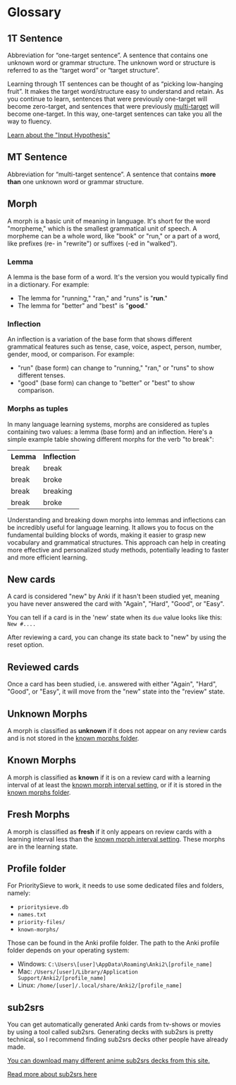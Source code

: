 # Glossary

## 1T Sentence

Abbreviation for “one-target sentence”. A sentence that contains one unknown word or grammar structure. The unknown word
or structure is referred to as the “target word” or “target structure”.

Learning through 1T sentences can be thought of as “picking low-hanging fruit”. It makes the target word/structure easy
to understand and retain. As you continue to learn, sentences that were previously one-target will become zero-target,
and sentences that were previously [multi-target](glossary.md#mt-sentence) will become one-target. In this way, one-target sentences can take you
all the way to fluency.

[Learn about the "Input Hypothesis"](https://en.wikipedia.org/wiki/Input_hypothesis)

## MT Sentence
Abbreviation for “multi-target sentence”. A sentence that contains **more than** one unknown word or grammar structure.

## Morph

A morph is a basic unit of meaning in language. It's short for the word "morpheme," which is the smallest grammatical
unit of speech. A morpheme can be a whole word, like "book" or "run," or a part of a word, like prefixes
(re- in "rewrite") or suffixes (-ed in "walked").


### Lemma

A lemma is the base form of a word. It's the version you would typically find in a dictionary. For example:
- The lemma for "running," "ran," and "runs" is "**run**."
- The lemma for "better" and "best" is "**good**."

### Inflection

An inflection is a variation of the base form that shows different grammatical features such as tense, case, voice,
aspect, person, number, gender, mood, or comparison. For example:
- "run" (base form) can change to "running," "ran," or "runs" to show different tenses.
- "good" (base form) can change to "better" or "best" to show comparison.

### Morphs as tuples

In many language learning systems, morphs are considered as tuples containing two values: a lemma (base form) and
an inflection. Here's a simple example table showing different morphs for the verb "to break":

<table>
    <colgroup>
    <col>
    <col>
  </colgroup>
<tr>
    <th>Lemma</th>
    <th>Inflection</th>
</tr>
<tr>
    <td>break</td>
    <td>break</td>
</tr>
<tr>
    <td>break</td>
    <td>broke</td>
</tr>
<tr>
    <td>break</td>
    <td>breaking</td>
</tr>
<tr>
    <td>break</td>
    <td>broke</td>
</tr>
</table>

Understanding and breaking down morphs into lemmas and inflections can be incredibly useful for language learning.
It allows you to focus on the fundamental building blocks of words, making it easier to grasp new vocabulary and
grammatical structures. This approach can help in creating more effective and personalized study methods, potentially
leading to faster and more efficient learning.


## New cards

A card is considered "new" by Anki if it hasn't been studied yet, meaning you have never answered the card with
"Again", "Hard", "Good", or "Easy".

You can tell if a card is in the 'new' state when its `due` value looks like this: `New #....`

After reviewing a card, you can change its state back to "new" by using the reset option.

## Reviewed cards

Once a card has been studied, i.e. answered with either "Again", "Hard", "Good", or "Easy", it will move
from the "new" state into the "review" state.


## Unknown Morphs
A morph is classified as **unknown** if it does not appear on any review cards and is not stored in the
[known morphs folder](setup/setting-known-morphs.md).

## Known Morphs
A morph is classified as **known** if it is on a review card with a learning interval of at least the
[known morph interval setting](setup/settings/general.md), or if it is stored in the [known morphs folder](setup/setting-known-morphs.md).

## Fresh Morphs
A morph is classified as **fresh** if it only appears on review cards with a learning interval less than the
[known morph interval setting](setup/settings/general.md). These morphs are in the learning state.


## Profile folder

For PrioritySieve to work, it needs to use some dedicated files and folders, namely:
- `prioritysieve.db`
- `names.txt`
- `priority-files/`
- `known-morphs/`

Those can be found in the Anki profile folder. The path to the Anki profile folder depends on your operating system:

* Windows: `C:\Users\[user]\AppData\Roaming\Anki2\[profile_name]`
* Mac: `/Users/[user]/Library/Application Support/Anki2/[profile_name]`
* Linux: `/home/[user]/.local/share/Anki2/[profile_name]`


## sub2srs

You can get automatically generated Anki cards from tv-shows or movies by using a tool called sub2srs. Generating decks
with sub2srs is pretty technical, so I recommend finding sub2srs decks other people have already made.

[You can download many different anime sub2srs decks from this site.](https://www.mediafire.com/folder/p17g5uk4phb41/User_Uploaded_Anki_Decks)

[Read more about sub2srs here](https://learnanylanguage.fandom.com/wiki/Subs2srs)
